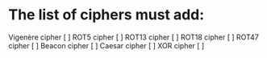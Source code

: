 # The list of ciphers must add:
Vigenère cipher [ ]
ROT5 cipher [ ]
ROT13 cipher [ ]
ROT18 cipher [ ]
ROT47 cipher [ ]
Beacon cipher [ ]
Caesar cipher [ ]
XOR cipher [ ]
